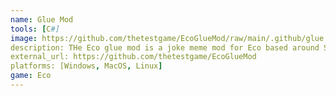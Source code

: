 ```yaml
---
name: Glue Mod
tools: [C#]
image: https://github.com/thetestgame/EcoGlueMod/raw/main/.github/glue.png
description: THe Eco glue mod is a joke meme mod for Eco based around Streamer AdmiralBahroo's glue panda emotes. Based on the actual scientific nutritional values of elmer's glue. The mod exists purely for memes. Has no official affiliation with Eco or gameplay purpose.
external_url: https://github.com/thetestgame/EcoGlueMod
platforms: [Windows, MacOS, Linux]
game: Eco
---
```

